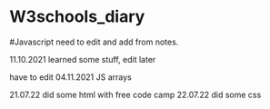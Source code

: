 # W3schools_diary

#Javascript
need to edit and add from notes.


11.10.2021 learned some stuff, edit later
  

have to edit
04.11.2021 JS arrays

21.07.22 did some html with free code camp 
22.07.22 did some css
